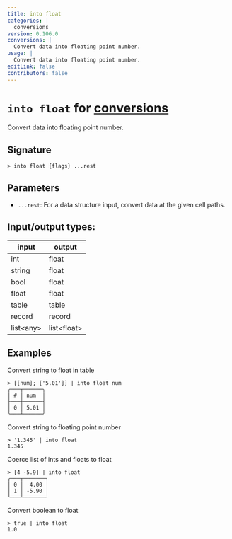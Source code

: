 ```yaml
---
title: into float
categories: |
  conversions
version: 0.106.0
conversions: |
  Convert data into floating point number.
usage: |
  Convert data into floating point number.
editLink: false
contributors: false
---
```

<!-- This file is automatically generated. Please edit the command in https://github.com/nushell/nushell instead. -->

# `into float` for [conversions](/commands/categories/conversions.md)

<div class='command-title'>Convert data into floating point number.</div>

## Signature

```> into float {flags} ...rest```

## Parameters

 -  `...rest`: For a data structure input, convert data at the given cell paths.


## Input/output types:

| input     | output      |
| --------- | ----------- |
| int       | float       |
| string    | float       |
| bool      | float       |
| float     | float       |
| table     | table       |
| record    | record      |
| list&lt;any&gt; | list&lt;float&gt; |
## Examples

Convert string to float in table
```nu
> [[num]; ['5.01']] | into float num
╭───┬──────╮
│ # │ num  │
├───┼──────┤
│ 0 │ 5.01 │
╰───┴──────╯

```

Convert string to floating point number
```nu
> '1.345' | into float
1.345
```

Coerce list of ints and floats to float
```nu
> [4 -5.9] | into float
╭───┬───────╮
│ 0 │  4.00 │
│ 1 │ -5.90 │
╰───┴───────╯

```

Convert boolean to float
```nu
> true | into float
1.0
```
